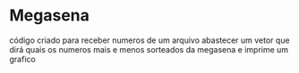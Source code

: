 # Megasena
código criado para receber numeros de um arquivo abastecer um vetor que dirá quais os numeros mais e menos sorteados da megasena e imprime um grafico
